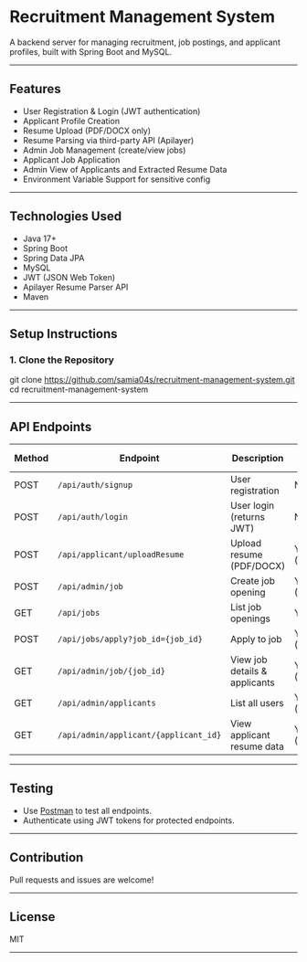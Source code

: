 # Recruitment Management System

A backend server for managing recruitment, job postings, and applicant profiles, built with Spring Boot and MySQL.

---

## Features

- User Registration & Login (JWT authentication)
- Applicant Profile Creation
- Resume Upload (PDF/DOCX only)
- Resume Parsing via third-party API (Apilayer)
- Admin Job Management (create/view jobs)
- Applicant Job Application
- Admin View of Applicants and Extracted Resume Data
- Environment Variable Support for sensitive config

---

## Technologies Used

- Java 17+
- Spring Boot
- Spring Data JPA
- MySQL
- JWT (JSON Web Token)
- Apilayer Resume Parser API
- Maven

---

## Setup Instructions

### 1. Clone the Repository
git clone https://github.com/samia04s/recruitment-management-system.git
cd recruitment-management-system



---

## API Endpoints

| Method | Endpoint                                      | Description                        | Auth Required |
|--------|-----------------------------------------------|------------------------------------|--------------|
| POST   | `/api/auth/signup`                            | User registration                  | No           |
| POST   | `/api/auth/login`                             | User login (returns JWT)           | No           |
| POST   | `/api/applicant/uploadResume`                 | Upload resume (PDF/DOCX)           | Yes (Applicant)|
| POST   | `/api/admin/job`                              | Create job opening                 | Yes (Admin)  |
| GET    | `/api/jobs`                                   | List job openings                  | Yes          |
| POST   | `/api/jobs/apply?job_id={job_id}`             | Apply to job                       | Yes (Applicant)|
| GET    | `/api/admin/job/{job_id}`                     | View job details & applicants      | Yes (Admin)  |
| GET    | `/api/admin/applicants`                       | List all users                     | Yes (Admin)  |
| GET    | `/api/admin/applicant/{applicant_id}`         | View applicant resume data         | Yes (Admin)  |

---

## Testing

- Use [Postman](https://www.postman.com/) to test all endpoints.
- Authenticate using JWT tokens for protected endpoints.

---

## Contribution

Pull requests and issues are welcome!

---

## License

MIT

---


